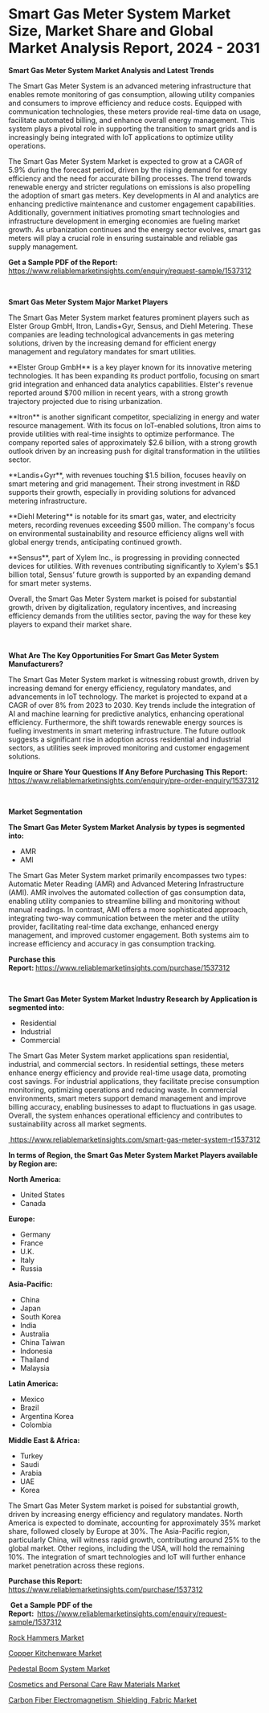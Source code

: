 <p><h1>Smart Gas Meter System Market Size, Market Share and Global Market Analysis Report, 2024 - 2031</h1></p><p><strong>Smart Gas Meter System Market Analysis and Latest Trends</strong></p>
<p><p>The Smart Gas Meter System is an advanced metering infrastructure that enables remote monitoring of gas consumption, allowing utility companies and consumers to improve efficiency and reduce costs. Equipped with communication technologies, these meters provide real-time data on usage, facilitate automated billing, and enhance overall energy management. This system plays a pivotal role in supporting the transition to smart grids and is increasingly being integrated with IoT applications to optimize utility operations.</p><p>The Smart Gas Meter System Market is expected to grow at a CAGR of 5.9% during the forecast period, driven by the rising demand for energy efficiency and the need for accurate billing processes. The trend towards renewable energy and stricter regulations on emissions is also propelling the adoption of smart gas meters. Key developments in AI and analytics are enhancing predictive maintenance and customer engagement capabilities. Additionally, government initiatives promoting smart technologies and infrastructure development in emerging economies are fueling market growth. As urbanization continues and the energy sector evolves, smart gas meters will play a crucial role in ensuring sustainable and reliable gas supply management.</p></p>
<p><strong>Get a Sample PDF of the Report:&nbsp;</strong> <a href="https://www.reliablemarketinsights.com/enquiry/request-sample/1537312?utm_campaign=1398&utm_medium=2&utm_source=Github&utm_content=ia&utm_term=29092024&utm_id=smart-gas-meter-system">https://www.reliablemarketinsights.com/enquiry/request-sample/1537312</a></p>
<p>&nbsp;</p>
<p><strong>Smart Gas Meter System Major Market Players</strong></p>
<p><p>The Smart Gas Meter System market features prominent players such as Elster Group GmbH, Itron, Landis+Gyr, Sensus, and Diehl Metering. These companies are leading technological advancements in gas metering solutions, driven by the increasing demand for efficient energy management and regulatory mandates for smart utilities.</p><p>**Elster Group GmbH** is a key player known for its innovative metering technologies. It has been expanding its product portfolio, focusing on smart grid integration and enhanced data analytics capabilities. Elster's revenue reported around $700 million in recent years, with a strong growth trajectory projected due to rising urbanization.</p><p>**Itron** is another significant competitor, specializing in energy and water resource management. With its focus on IoT-enabled solutions, Itron aims to provide utilities with real-time insights to optimize performance. The company reported sales of approximately $2.6 billion, with a strong growth outlook driven by an increasing push for digital transformation in the utilities sector.</p><p>**Landis+Gyr**, with revenues touching $1.5 billion, focuses heavily on smart metering and grid management. Their strong investment in R&D supports their growth, especially in providing solutions for advanced metering infrastructure.</p><p>**Diehl Metering** is notable for its smart gas, water, and electricity meters, recording revenues exceeding $500 million. The company's focus on environmental sustainability and resource efficiency aligns well with global energy trends, anticipating continued growth.</p><p>**Sensus**, part of Xylem Inc., is progressing in providing connected devices for utilities. With revenues contributing significantly to Xylem's $5.1 billion total, Sensus’ future growth is supported by an expanding demand for smart meter systems.</p><p>Overall, the Smart Gas Meter System market is poised for substantial growth, driven by digitalization, regulatory incentives, and increasing efficiency demands from the utilities sector, paving the way for these key players to expand their market share.</p></p>
<p>&nbsp;</p>
<p><strong>What Are The Key Opportunities For Smart Gas Meter System Manufacturers?</strong></p>
<p><p>The Smart Gas Meter System market is witnessing robust growth, driven by increasing demand for energy efficiency, regulatory mandates, and advancements in IoT technology. The market is projected to expand at a CAGR of over 8% from 2023 to 2030. Key trends include the integration of AI and machine learning for predictive analytics, enhancing operational efficiency. Furthermore, the shift towards renewable energy sources is fueling investments in smart metering infrastructure. The future outlook suggests a significant rise in adoption across residential and industrial sectors, as utilities seek improved monitoring and customer engagement solutions.</p></p>
<p><strong>Inquire or Share Your Questions If Any Before Purchasing This Report:</strong> <a href="https://www.reliablemarketinsights.com/enquiry/pre-order-enquiry/1537312?utm_campaign=1398&utm_medium=2&utm_source=Github&utm_content=ia&utm_term=29092024&utm_id=smart-gas-meter-system">https://www.reliablemarketinsights.com/enquiry/pre-order-enquiry/1537312</a></p>
<p>&nbsp;</p>
<p><strong>Market Segmentation</strong></p>
<p><strong>The Smart Gas Meter System Market Analysis by types is segmented into:</strong></p>
<p><ul><li>AMR</li><li>AMI</li></ul></p>
<p><p>The Smart Gas Meter System market primarily encompasses two types: Automatic Meter Reading (AMR) and Advanced Metering Infrastructure (AMI). AMR involves the automated collection of gas consumption data, enabling utility companies to streamline billing and monitoring without manual readings. In contrast, AMI offers a more sophisticated approach, integrating two-way communication between the meter and the utility provider, facilitating real-time data exchange, enhanced energy management, and improved customer engagement. Both systems aim to increase efficiency and accuracy in gas consumption tracking.</p></p>
<p><strong>Purchase this Report:&nbsp;</strong><a href="https://www.reliablemarketinsights.com/purchase/1537312?utm_campaign=1398&utm_medium=2&utm_source=Github&utm_content=ia&utm_term=29092024&utm_id=smart-gas-meter-system">https://www.reliablemarketinsights.com/purchase/1537312</a></p>
<p>&nbsp;</p>
<p><strong>The Smart Gas Meter System Market Industry Research by Application is segmented into:</strong></p>
<p><ul><li>Residential</li><li>Industrial</li><li>Commercial</li></ul></p>
<p><p>The Smart Gas Meter System market applications span residential, industrial, and commercial sectors. In residential settings, these meters enhance energy efficiency and provide real-time usage data, promoting cost savings. For industrial applications, they facilitate precise consumption monitoring, optimizing operations and reducing waste. In commercial environments, smart meters support demand management and improve billing accuracy, enabling businesses to adapt to fluctuations in gas usage. Overall, the system enhances operational efficiency and contributes to sustainability across all market segments.</p></p>
<p><a href="https://www.reliablemarketinsights.com/smart-gas-meter-system-r1537312?utm_campaign=1398&utm_medium=2&utm_source=Github&utm_content=ia&utm_term=29092024&utm_id=smart-gas-meter-system">&nbsp;https://www.reliablemarketinsights.com/smart-gas-meter-system-r1537312</a></p>
<p><strong>In terms of Region, the Smart Gas Meter System Market Players available by Region are:</strong></p>
<p>
    <p> <strong> North America: </strong>
        <ul>
            <li>United States</li>
            <li>Canada</li>
        </ul>
        </p> 
    <p> <strong> Europe: </strong>
        <ul>
            <li>Germany</li>
            <li>France</li>
            <li>U.K.</li>
            <li>Italy</li>
            <li>Russia</li>
        </ul>
        </p> 
    <p> <strong> Asia-Pacific: </strong>
        <ul>
            <li>China</li>
            <li>Japan</li>
            <li>South Korea</li>
            <li>India</li>
            <li>Australia</li>
            <li>China Taiwan</li>
            <li>Indonesia</li>
            <li>Thailand</li>
            <li>Malaysia</li>
        </ul>
        </p> 
    <p> <strong> Latin America: </strong>
        <ul>
            <li>Mexico</li>
            <li>Brazil</li>
            <li>Argentina Korea</li>
            <li>Colombia</li>
        </ul>
        </p> 
    <p> <strong> Middle East & Africa: </strong>
        <ul>
            <li>Turkey</li>
            <li>Saudi</li>
            <li>Arabia</li>
            <li>UAE</li>
            <li>Korea</li>
        </ul>
    </p>
    </p>
<p><p>The Smart Gas Meter System market is poised for substantial growth, driven by increasing energy efficiency and regulatory mandates. North America is expected to dominate, accounting for approximately 35% market share, followed closely by Europe at 30%. The Asia-Pacific region, particularly China, will witness rapid growth, contributing around 25% to the global market. Other regions, including the USA, will hold the remaining 10%. The integration of smart technologies and IoT will further enhance market penetration across these regions.</p></p>
<p><strong>Purchase this Report: </strong><a href="https://www.reliablemarketinsights.com/purchase/1537312?utm_campaign=1398&utm_medium=2&utm_source=Github&utm_content=ia&utm_term=29092024&utm_id=smart-gas-meter-system">https://www.reliablemarketinsights.com/purchase/1537312</a></p>
<p>&nbsp;<strong>Get a Sample PDF of the Report:&nbsp;&nbsp;</strong><a href="https://www.reliablemarketinsights.com/enquiry/request-sample/1537312?utm_campaign=1398&utm_medium=2&utm_source=Github&utm_content=ia&utm_term=29092024&utm_id=smart-gas-meter-system">https://www.reliablemarketinsights.com/enquiry/request-sample/1537312</a></p>
<p><strong></strong></p>
<p><p><a href="https://www.linkedin.com/pulse/rock-hammers-market-global-regional-analysis-2024-2031-beule?utm_campaign=1398&utm_medium=2&utm_source=Github&utm_content=ia&utm_term=29092024&utm_id=smart-gas-meter-system">Rock Hammers Market</a></p><p><a href="https://www.linkedin.com/pulse/in-depth-analysis-global-copper-kitchenware-market-scope-its-dkv6c?utm_campaign=1398&utm_medium=2&utm_source=Github&utm_content=ia&utm_term=29092024&utm_id=smart-gas-meter-system">Copper Kitchenware Market</a></p><p><a href="https://www.linkedin.com/pulse/navigating-global-pedestal-boom-system-market-from-trends-zofxe?utm_campaign=1398&utm_medium=2&utm_source=Github&utm_content=ia&utm_term=29092024&utm_id=smart-gas-meter-system">Pedestal Boom System Market</a></p><p><a href="https://issuu.com/reportprime-2/docs/cosmetics-and-personal-care-raw-mat_dd2ab8a667482b?utm_campaign=1398&utm_medium=2&utm_source=Github&utm_content=ia&utm_term=29092024&utm_id=smart-gas-meter-system">Cosmetics and Personal Care Raw Materials Market</a></p><p><a href="https://issuu.com/reportprime-2/docs/carbon-fiber-electromagnetism-shiel_14a6b638e71e49?utm_campaign=1398&utm_medium=2&utm_source=Github&utm_content=ia&utm_term=29092024&utm_id=smart-gas-meter-system">Carbon Fiber Electromagnetism Shielding Fabric Market</a></p></p>